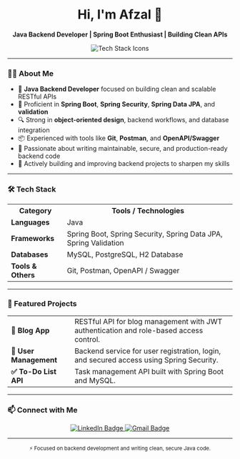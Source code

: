 <h1 align="center">Hi, I'm Afzal 👋</h1>

<p align="center">
  <b>Java Backend Developer | Spring Boot Enthusiast | Building Clean APIs</b>
</p>

<p align="center">
  <img src="https://skillicons.dev/icons?i=java,spring,postgres,mysql,git,postman" alt="Tech Stack Icons" />
</p>

---

### 👨‍💻 About Me

- 🔧 **Java Backend Developer** focused on building clean and scalable RESTful APIs  
- 🌱 Proficient in **Spring Boot**, **Spring Security**, **Spring Data JPA**, and **validation**  
- 🔍 Strong in **object-oriented design**, backend workflows, and database integration  
- 📦 Experienced with tools like **Git**, **Postman**, and **OpenAPI/Swagger**  
- 🧩 Passionate about writing maintainable, secure, and production-ready backend code  
- 🚀 Actively building and improving backend projects to sharpen my skills

---

### 🛠️ Tech Stack

<div align="center">

<table>
  <tr>
    <th>Category</th>
    <th>Tools / Technologies</th>
  </tr>
  <tr>
    <td><strong>Languages</strong></td>
    <td>Java</td>
  </tr>
  <tr>
    <td><strong>Frameworks</strong></td>
    <td>Spring Boot, Spring Security, Spring Data JPA, Spring Validation</td>
  </tr>
  <tr>
    <td><strong>Databases</strong></td>
    <td>MySQL, PostgreSQL, H2 Database</td>
  </tr>
  <tr>
    <td><strong>Tools & Others</strong></td>
    <td>Git, Postman, OpenAPI / Swagger</td>
  </tr>
</table>

</div>

---

### 📌 Featured Projects

<table>
  <tr>
    <td><strong>📝 Blog App</strong></td>
    <td>RESTful API for blog management with JWT authentication and role-based access control.</td>
  </tr>
  <tr>
    <td><strong>👥 User Management</strong></td>
    <td>Backend service for user registration, login, and secured access using Spring Security.</td>
  </tr>
  <tr>
    <td><strong>✅ To-Do List API</strong></td>
    <td>Task management API built with Spring Boot and MySQL.</td>
  </tr>
</table>

---

### 📫 Connect with Me

<p align="center">
  <a href="https://linkedin.com/in/afzal--ka" target="_blank">
    <img src="https://img.shields.io/badge/LinkedIn-0077B5?style=flat&logo=linkedin&logoColor=white" alt="LinkedIn Badge" />
  </a>
  <a href="mailto:afzalka1111@gmail.com.com">
    <img src="https://img.shields.io/badge/Email-D14836?style=flat&logo=gmail&logoColor=white" alt="Gmail Badge" />
  </a>
</p>

---

<p align="center">
  <sub>⚡ Focused on backend development and writing clean, secure Java code.</sub>
</p>
